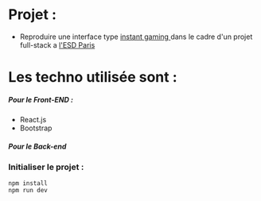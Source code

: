 # Projet :

- Reproduire une interface type <a href="https://www.instant-gaming.com/fr/"> instant gaming </a> dans le cadre d'un projet full-stack a <a href="https://ecole-du-digital.com/">l'ESD Paris <a>

# Les techno utilisée sont :

##### Pour le Front-END :

- React.js
- Bootstrap

##### Pour le Back-end

### Initialiser le projet :

    npm install
    npm run dev

